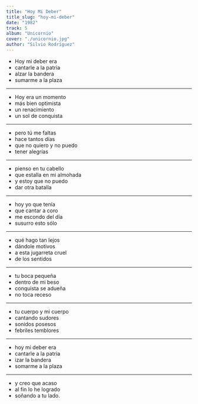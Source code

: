 ```yaml
---
title: "Hoy Mi Deber"
title_slug: "hoy-mi-deber"
date: "1982"
track: 5
album: "Unicornio"
cover: "./unicornio.jpg"
author: "Silvio Rodríguez"
---
```


- Hoy mi deber era
- cantarle a la patria
- alzar la bandera
- sumarme a la plaza

---

- Hoy era un momento
- más bien optimista
- un renacimiento
- un sol de conquista

---

- pero tú me faltas
- hace tantos días
- que no quiero y no puedo
- tener alegrías

---

- pienso en tu cabello
- que estalla en mi almohada
- y estoy que no puedo
- dar otra batalla

---

- hoy yo que tenía
- que cantar a coro
- me escondo del día
- susurro esto sólo

---

- qué hago tan lejos
- dándole motivos
- a esta jugarreta cruel
- de los sentidos

---

- tu boca pequeña
- dentro de mi beso
- conquista se adueña
- no toca receso

---

- tu cuerpo y mi cuerpo
- cantando sudores
- sonidos posesos
- febriles temblores

---

- hoy mi deber era
- cantarle a la patria
- izar la bandera
- somarme a la plaza

---

- y creo que acaso
- al fin lo he logrado
- soñando a tu lado.
